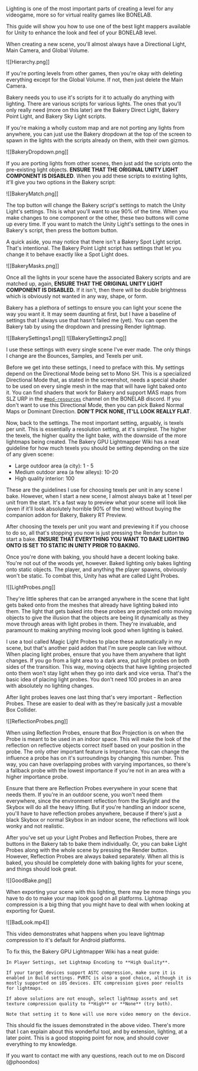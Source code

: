 Lighting is one of the most important parts of creating a level for any videogame, more so for virtual reality games like BONELAB. 

This guide will show you how to use one of the best light mappers available for Unity to enhance the look and feel of your BONELAB level. 

When creating a new scene, you'll almost always have a Directional Light, Main Camera, and Global Volume. 

![[Hierarchy.png]]

If you're porting levels from other games, then you're okay with deleting everything except for the Global Volume. If not, then just delete the Main Camera. 

Bakery needs you to use it's scripts for it to actually do anything with lighting. There are various scripts for various lights. The ones that you'll only really need (more on this later) are the Bakery Direct Light, Bakery Point Light, and Bakery Sky Light scripts. 

If you're making a wholly custom map and are not porting any lights from anywhere, you can just use the Bakery dropdown at the top of the screen to spawn in the lights with the scripts already on them, with their own gizmos.

![[BakeryDropdown.png]]

If you are porting lights from other scenes, then just add the scripts onto the pre-existing light objects. **ENSURE THAT THE ORIGINAL UNITY LIGHT COMPONENT IS DISABLED**. When you add these scripts to existing lights, it'll give you two options in the Bakery script:

![[BakeryMatch.png]]

The top button will change the Bakery script's settings to match the Unity Light's settings. This is what you'll want to use 90% of the time. When you make changes to one component or the other, these two buttons will come up every time. If you want to match the Unity Light's settings to the ones in Bakery's script, then press the bottom button.

A quick aside, you may notice that there isn't a Bakery Spot Light script. That's intentional. The Bakery Point Light script has settings that let you change it to behave exactly like a Spot Light does.

![[BakeryMasks.png]]

Once all the lights in your scene have the associated Bakery scripts and are matched up, again, **ENSURE THAT THE ORIGINAL UNITY LIGHT COMPONENT IS DISABLED.** If it isn't, then there will be double brightness which is obviously not wanted in any way, shape, or form.

Bakery has a plethora of settings to ensure you can light your scene the way you want it. It may seem daunting at first, but I have a baseline of settings that I always use that hasn't failed me (yet). You can open the Bakery tab by using the dropdown and pressing Render lightmap.

![[BakerySettings1.png]]
![[BakerySettings2.png]]

I use these settings with every single scene I've ever made. The only things I change  are the Bounces, Samples, and Texels per unit. 

Before we get into these settings, I need to preface with this. My settings depend on the Directional Mode being set to Mono SH.  This is a specialized Directional Mode that, as stated in the screenshot, needs a special shader to be used on every single mesh in the map that will have light baked onto it. You can find shaders that work for Bakery and support MAS maps from SLZ URP in the [`#mod-resources`](https://discord.com/channels/563139253542846474/745573692687515709) channel on the BONELAB discord. If you don't want to use this Directional Mode, then you can pick Baked Normal Maps or Dominant Direction. **DON'T PICK NONE, IT'LL LOOK REALLY FLAT**.

Now, back to the settings. The most important setting, arguably, is texels per unit. This is essentially a resolution setting, at it's simplest. The higher the texels, the higher quality the light bake, with the downside of the more lightmaps being created. The Bakery GPU Lightmapper Wiki has a neat guideline for how much texels you should be setting depending on the size of any given scene:

- Large outdoor area (a city): 1 - 5
- Medium outdoor area (a few alleys): 10-20
- High quality interior: 100

These are the guidelines I use for choosing texels per unit in any scene I bake. However, when I start a new scene, I almost always bake at 1 texel per unit from the start. It's a fast way to preview what your scene will look like (even if it'll look absolutely horrible 90% of the time) without buying the companion addon for Bakery, Bakery RT Preview.

After choosing the texels per unit you want and previewing it if you choose to do so, all that's stopping you now is just pressing the Render button to start a bake. **ENSURE THAT EVERYTHING YOU WANT TO BAKE LIGHTING ONTO IS SET TO STATIC IN UNITY PRIOR TO BAKING.** 

Once you're done with baking, you should have a decent looking bake. You're not out of the woods yet, however. Baked lighting only bakes lighting onto static objects. The player, and anything the player spawns, obviously won't be static. To combat this, Unity has what are called Light Probes. 

![[LightProbes.png]]

They're little spheres that can be arranged anywhere in the scene that light gets baked onto from the meshes that already have lighting baked into them. The light that gets baked into these probes are projected onto moving objects to give the illusion that the objects are being lit dynamically as they move through areas with light probes in them. They're invaluable, and paramount to making anything moving look good when lighting is baked.

I use a tool called Magic Light Probes to place these automatically in my scene, but that's another paid addon that I'm sure people can live without. When placing light probes, ensure that you have them anywhere that light changes. If you go from a light area to a dark area, put light probes on both sides of the transition. This way, moving objects that have lighting projected onto them won't stay light when they go into dark and vice versa. That's the basic idea of placing light probes. You don't need 100 probes in an area with absolutely no lighting changes.

After light probes leaves one last thing that's very important - Reflection Probes. These are easier to deal with as they're basically just a movable Box Collider. 

![[ReflectionProbes.png]]

When using Reflection Probes, ensure that Box Projection is on when the Probe is meant to be used in an indoor space. This will make the look of the reflection on reflective objects correct itself based on your position in the probe. The only other important feature is Importance. You can change the influence a probe has on it's surroundings by changing this number. This way, you can have overlapping probes with varying importances, so there's a fallback probe with the lowest importance if you're not in an area with a higher importance probe.

Ensure that there are Reflection Probes everywhere in your scene that needs them. If you're in an outdoor scene, you won't need them everywhere, since the environment reflection from the Skylight and the Skybox will do all the heavy lifting. But if you're handling an indoor scene, you'll have to have reflection probes anywhere, because if there's just a black Skybox or normal Skybox in an indoor scene, the reflections will look wonky and not realistic.

After you've set up your Light Probes and Reflection Probes, there are buttons in the Bakery tab to bake them individually. Or, you can bake Light Probes along with the whole scene by pressing the Render button. However, Reflection Probes are always baked separately. When all this is baked, you should be completely done with baking lights for your scene, and things should look great.

![[GoodBake.png]]

When exporting your scene with this lighting, there may be more things you have to do to make your map look good on all platforms. Lightmap compression is a big thing that you might have to deal with when looking at exporting for Quest.

![[BadLook.mp4]]

This video demonstrates what happens when you leave lightmap compression to it's default for Android platforms.

To fix this, the Bakery GPU Lightmapper Wiki has a neat guide:

```
In Player Settings, set Lightmap Encoding to **High Quality**.

If your target devices support ASTC compression, make sure it is enabled in Build settings. PVRTC is also a good choice, although it is mostly supported on iOS devices. ETC compression gives poor results for lightmaps.

If above solutions are not enough, select lightmap assets and set texture compression quality to **High** or **None** (try both).

Note that setting it to None will use more video memory on the device.
```

This should fix the issues demonstrated in the above video. There's more that I can explain about this wonderful tool, and by extension, lighting, at a later point. This is a good stopping point for now, and should cover everything to my knowledge.

If you want to contact me with any questions, reach out to me on Discord (@phoondos)